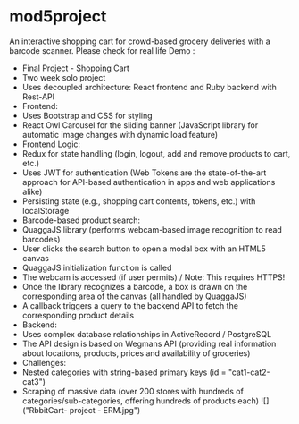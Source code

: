 # mod5project
An interactive shopping cart for crowd-based grocery deliveries with a barcode scanner. Please check for real life Demo :
- Final Project - Shopping Cart
 - Two week solo project
 - Uses decoupled architecture: React frontend and Ruby backend with Rest-API
 - Frontend:
  - Uses Bootstrap and CSS for styling
  - React Owl Carousel for the sliding banner (JavaScript library for automatic image changes with dynamic load feature)
  - Frontend Logic:
   - Redux for state handling (login, logout, add and remove products to cart, etc.)
   - Uses JWT for authentication (Web Tokens are the state-of-the-art approach for API-based authentication in apps and web applications alike)
   - Persisting state (e.g., shopping cart contents, tokens, etc.) with localStorage
  - Barcode-based product search:
   - QuaggaJS library (performs webcam-based image recognition to read barcodes)
   - User clicks the search button to open a modal box with an HTML5 canvas
   - QuaggaJS initialization function is called
   - The webcam is accessed (if user permits) / Note: This requires HTTPS!
   - Once the library recognizes a barcode, a box is drawn on the corresponding area of the canvas (all handled by QuaggaJS)
   - A callback triggers a query to the backend API to fetch the corresponding product details
 - Backend:
  - Uses complex database relationships in ActiveRecord / PostgreSQL
  - The API design is based on Wegmans API (providing real information about locations, products, prices and availability of groceries)
  - Challenges:
   - Nested categories with string-based primary keys (id = "cat1-cat2-cat3")
   - Scraping of massive data (over 200 stores with hundreds of categories/sub-categories, offering hundreds of products each)
   ![]("RbbitCart- project - ERM.jpg")
